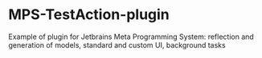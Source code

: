 MPS-TestAction-plugin
=====================

Example of plugin for Jetbrains Meta Programming System: reflection and generation of models, standard and custom UI, background tasks